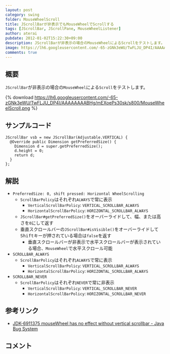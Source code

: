```yaml
---
layout: post
category: swing
folder: MouseWheelScroll
title: JScrollBarが非表示でもMouseWheelでScrollする
tags: [JScrollBar, JScrollPane, MouseWheelListener]
author: aterai
pubdate: 2012-01-02T15:22:30+09:00
description: JScrollBarが非表示の場合のMouseWheelによるScrollをテストします。
image: https://lh6.googleusercontent.com/-65-zGNk3eWU/TwFLJU_DP4I/AAAAAAAABHg/mEXoePs30sk/s800/MouseWheelScroll.png
comments: true
---
```

## 概要
`JScrollBar`が非表示の場合の`MouseWheel`による`Scroll`をテストします。

{% download https://lh6.googleusercontent.com/-65-zGNk3eWU/TwFLJU_DP4I/AAAAAAAABHg/mEXoePs30sk/s800/MouseWheelScroll.png %}

## サンプルコード
<pre class="prettyprint"><code>JScrollBar vsb = new JScrollBar(Adjustable.VERTICAL) {
  @Override public Dimension getPreferredSize() {
    Dimension d = super.getPreferredSize();
    d.height = 0;
    return d;
  }
};
</code></pre>

## 解説
- `PreferredSize: 0, shift pressed: Horizontal WheelScrolling`
    - `ScrollBarPolicy`はそれぞれ`ALWAYS`で常に表示
        - `VerticalScrollBarPolicy`: `VERTICAL_SCROLLBAR_ALWAYS`
        - `HorizontalScrollBarPolicy`: `HORIZONTAL_SCROLLBAR_ALWAYS`
    - `JScrollBar#getPreferredSize()`をオーバーライドして、幅、または高さを`0`にして返す
    - 垂直スクロールバーの`JScrollBar#isVisible()`をオーバーライドして<kbd>Shift</kbd>キーが押されている場合は`false`を返す
        - 垂直スクロールバーが非表示で水平スクロールバーが表示されている場合、`MouseWheel`で水平スクロール可能
- `SCROLLBAR_ALWAYS`
    - `ScrollBarPolicy`はそれぞれ`ALWAYS`で常に表示
        - `VerticalScrollBarPolicy`: `VERTICAL_SCROLLBAR_ALWAYS`
        - `HorizontalScrollBarPolicy`: `HORIZONTAL_SCROLLBAR_ALWAYS`
- `SCROLLBAR_NEVER`
    - `ScrollBarPolicy`はそれぞれ`NEVER`で常に非表示
        - `VerticalScrollBarPolicy`: `VERTICAL_SCROLLBAR_NEVER`
        - `HorizontalScrollBarPolicy`: `HORIZONTAL_SCROLLBAR_NEVER`

<!-- dummy comment line for breaking list -->

## 参考リンク
- [JDK-6911375 mouseWheel has no effect without vertical scrollbar - Java Bug System](https://bugs.openjdk.java.net/browse/JDK-6911375)

<!-- dummy comment line for breaking list -->

## コメント
